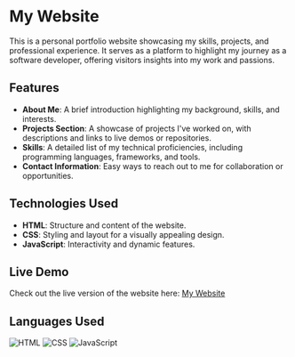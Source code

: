 
# My Website  

This is a personal portfolio website showcasing my skills, projects, and professional experience. It serves as a platform to highlight my journey as a software developer, offering visitors insights into my work and passions.  

## Features  

- **About Me**: A brief introduction highlighting my background, skills, and interests.  
- **Projects Section**: A showcase of projects I've worked on, with descriptions and links to live demos or repositories.  
- **Skills**: A detailed list of my technical proficiencies, including programming languages, frameworks, and tools.  
- **Contact Information**: Easy ways to reach out to me for collaboration or opportunities.  

## Technologies Used  

- **HTML**: Structure and content of the website.  
- **CSS**: Styling and layout for a visually appealing design.  
- **JavaScript**: Interactivity and dynamic features.  

## Live Demo  

Check out the live version of the website here: [My Website](https://mr-reutcky.github.io/my-website/)  

## Languages Used  

![HTML](https://img.shields.io/badge/HTML-239120?style=for-the-badge&logo=html5&logoColor=white)  ![CSS](https://img.shields.io/badge/CSS-1572B6?style=for-the-badge&logo=css3&logoColor=white)  ![JavaScript](https://img.shields.io/badge/JavaScript-F7DF1E?style=for-the-badge&logo=javascript&logoColor=black)  

